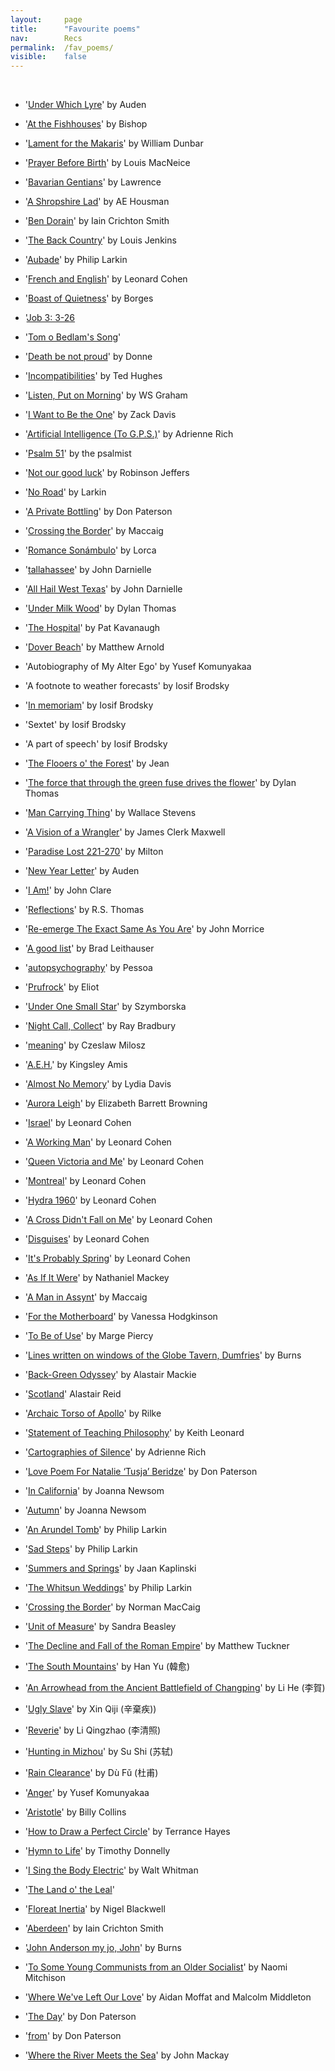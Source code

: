 ```yaml
---
layout: 	page
title: 		"Favourite poems"
nav: 		Recs
permalink: 	/fav_poems/
visible:	false
---
```


<br>

- '[Under Which Lyre](https://hellopoetry.com/poem/807/under-which-lyre/)' by Auden

- '[At the Fishhouses](https://www.poetryfoundation.org/poems/52192/at-the-fishhouses)' by Bishop

- '[Lament for the Makaris](https://poets.org/poem/lament-makaris)' by William Dunbar

- '[Prayer Before Birth](https://poetryarchive.org/poem/prayer-before-birth/)' by Louis MacNeice

- '[Bavarian Gentians](https://poetryarchive.org/poem/bavarian-gentians/)' by Lawrence

- '[A Shropshire Lad](https://www.gutenberg.org/files/5720/5720-h/5720-h.htm)' by AE Housman

- '[Ben Dorain](https://www.scottishpoetrylibrary.org.uk/poem/moladh-beinn-dobhrain-extract/)' by Iain Crichton Smith

- '[The Back Country](https://www.threecandles.org/archive/ljenkins.html)' by Louis Jenkins

- '[Aubade](https://www.poetryfoundation.org/poems/48422/aubade-56d229a6e2f07)' by Philip Larkin

- '<a href="/cohen">French and English</a>' by Leonard Cohen

- '[Boast of Quietness](https://www.goodreads.com/quotes/343526-boast-of-quietness-writings-of-light-assault-the-darkness-more)' by Borges

- '[Job 3: 3-26](https://www.biblegateway.com/passage/?search=Job%203%3A3-26&version=KJV)

- '[Tom o Bedlam's Song](https://kestrelmontague.wordpress.com/2012/09/10/perhaps-the-greatest-anonymous-poem-tom-obedlam/)'

- '[Death be not proud](https://www.poetryfoundation.org/poems/44107/holy-sonnets-death-be-not-proud)' by Donne

- '<a href="/hughes">Incompatibilities</a>' by Ted Hughes

- '[Listen, Put on Morning](https://www.poetryfoundation.org/poems/55094/listen-put-on-morning)' by WS Graham

- '[I Want to Be the One](http://zackmdavis.net/blog/2015/12/i-want-to-be-the-one/)' by Zack Davis

- '[Artificial Intelligence (To G.P.S.)](http://www.autodidactproject.org/other/Artificial_Intelligence_Rich_A.html)' by Adrienne Rich

- '[Psalm 51](https://www.biblegateway.com/passage/?search=Psalm%2051&version=KJV)' by the psalmist

- '[Not our good luck](https://robinsonjeffersassociation.org/wp-content/uploads/2024/06/RST-OP-post.pdf)' by Robinson Jeffers

- '[No Road](https://allpoetry.com/No-Road)' by Larkin

- '[A Private Bottling](https://www.tumblr.com/heathermck/35259990337/don-paterson-a-private-bottling)' by Don Paterson

- '[Crossing the Border](https://www.oocities.org/william_brodie/maccaig/border.html)' by Maccaig

- '[Romance Sonámbulo](https://poets.org/poem/romance-sonambulo)' by Lorca

- '[tallahassee](https://annotatedtmg.org/tallahassee.html)' by John Darnielle

- '[All Hail West Texas](https://annotatedtmg.org/ahwt.html)' by John Darnielle

- '[Under Milk Wood](https://gutenberg.net.au/ebooks06/0608221h.html)' by Dylan Thomas

- '[The Hospital](https://www.brinkerhoffpoetry.org/poems/the-hospital)' by Pat Kavanaugh

- '[Dover Beach](https://www.poetryfoundation.org/poems/43588/dover-beach)' by Matthew Arnold

- 'Autobiography of My Alter Ego' by Yusef Komunyakaa

- 'A footnote to weather forecasts' by Iosif Brodsky

- '[In memoriam](https://www.newyorker.com/magazine/1987/11/09/in-memoriam-10)' by Iosif Brodsky

- 'Sextet' by Iosif Brodsky

- 'A part of speech' by Iosif Brodsky

- '[The Flooers o' the Forest]()' by Jean

- '[The force that through the green fuse drives the flower](https://poets.org/poem/force-through-green-fuse-drives-flower)' by Dylan Thomas

- '[Man Carrying Thing](https://poets.org/poem/man-carrying-thing)' by Wallace Stevens

- '[A Vision of a Wrangler](https://www.poetryfoundation.org/poems/45779/a-vision-of-a-wrangler-of-a-university-of-pedantry-and-of-philosophy)' by  James Clerk Maxwell

- '[Paradise Lost 221-270](https://poets.org/poem/paradise-lost-book-i-lines-221-270)' by Milton

- '[New Year Letter](https://cornerstoneforum.org/new-year-letter/)' by Auden

- '[I Am!](https://www.poetryfoundation.org/poems/43948/i-am)' by John Clare

- '[Reflections](https://wp.nyu.edu/qy702/reflections-r-s-thomas/)' by R.S. Thomas

- '[Re-emerge The Exact Same As You Are](https://tiny-postcard.blogspot.com/2012/08/re-emerge-exact-same-as-you-are.html?m=0)' by John Morrice

- '[A good list](https://newcriterion.com/article/a-good-list/)' by Brad Leithauser

- '[autopsychography](https://www.poetryfoundation.org/poetrymagazine/poems/26780/autopsychography)' by Pessoa

- '[Prufrock](https://www.poetryfoundation.org/poetrymagazine/poems/44212/the-love-song-of-j-alfred-prufrock)' by Eliot

- '[Under One Small Star](https://www.poetrynook.com/poem/under-one-small-star)' by Szymborska

- '[Night Call, Collect](https://elkit.blogs.com/elkit/2002/02/this_ones_for_m.html)' by Ray Bradbury

- '[meaning](https://troublingadvocacy.blogspot.com/2015/03/meaning-1988-by-czesaw-miosz.html
)' by Czeslaw Milosz

- '[A.E.H.](https://laudatortemporisacti.blogspot.com/2009/12/kingsley-amis-on-ae-housman.html)' by Kingsley Amis

- '[Almost No Memory](https://www.goodreads.com/quotes/878977-we-feel-an-affinity-with-a-certain-thinker-because-we)' by Lydia Davis

- '[Aurora Leigh](https://www.poetryfoundation.org/poems/145567/aurora-leigh-book-1)' by Elizabeth Barrett Browning

- '[Israel](http://roothogordie.wordpress.com/2009/01/07/briefly-off-message-from-leonard-cohens-book-of-mercy/)' by Leonard Cohen

- '[A Working Man](http://books.google.co.uk/books?id=kyCVRKtQ5H0C&pg=PT201&lpg=PT201&dq=%22I+was+proud+to+be+a+working+man%22+leonard+cohen&source=bl&ots=uP4YphqCD_&sig=74iwCedUszd0Hx7rTg-4ubcFaME&hl=en&sa=X&ei=Sl6wUZLWOomg0QXQnoHQAQ&ved=0CCwQ6AEwAA)' by Leonard Cohen

- '[Queen Victoria and Me](http://poemsandpickaxes.blogspot.co.uk/2011/12/queen-victoria-and-me-leonard-cohen.html)' by Leonard Cohen

- '[Montreal](http://books.google.co.uk/books?id=kyCVRKtQ5H0C&pg=PT216&lpg=PT216&dq=%22beware+of+what+comes+out+of+montreal%22&source=bl&ots=uP4YphruA6&sig=EzMn2DSAou0xCT3GaoVhsUumRDk&hl=en&sa=X&ei=_V6wUaj6KOaK0AX45IGYDA&ved=0CFEQ6AEwCA)' by Leonard Cohen

- '[Hydra 1960](http://www.leonardcohenfiles.com/hydraB2.html)' by Leonard Cohen

- '[A Cross Didn't Fall on Me](https://web.archive.org/web/20250227095629/https://members.tripod.com/fruit_loop0/lovemebecause.html)' by Leonard Cohen

- '[Disguises](http://turnercody.tumblr.com/post/51812336812/disguises-by-leonard-cohen)' by Leonard Cohen

- '[It's Probably Spring](http://www.lauraolin.com/post/46205602504/so-and-so-is-sick-of-all-the-shit-but-doesnt-feel-that)' by Leonard Cohen

- '[As If It Were](https://troublingadvocacy.blogspot.com/2015/02/as-if-it-were-this-is-our-music-2014-by.html)' by Nathaniel Mackey

- '[A Man in Assynt](https://troublingadvocacy.blogspot.com/2015/02/a-man-in-assynt-1967ish-by-norman.html)' by Maccaig

- '[For the Motherboard](https://www.thewhitereview.org/wp-content/uploads/2014/10/Rub%C3%A1iy%C3%A1t-Layout-1.pdf)' by Vanessa Hodgkinson

- '[To Be of Use](https://www.yourdailypoem.com/listpoem.jsp?poem_id=3470)' by Marge Piercy


- '[Lines written on windows of the Globe Tavern, Dumfries](https://www.bbc.co.uk/arts/robertburns/works/lines_written_on_windows_of_the_globe_tavern_dumfries/)' by Burns

- '[Back-Green Odyssey](https://www.scottishpoetrylibrary.org.uk/poem/aiberdeen-street/)' by Alastair Mackie

- '[Scotland](https://www.scottishpoetrylibrary.org.uk/poem/scotland-1/)' Alastair Reid


- '[Archaic Torso of Apollo](https://poets.org/poem/archaic-torso-apollo)' by Rilke

- '[Statement of Teaching Philosophy](https://waxwingmag.org/items/issue23/9_Leonard-Statement-of-Teaching-Philosophy.php)' by Keith Leonard




- '[Cartographies of Silence](https://poetrying.wordpress.com/2008/12/15/cartographies-of-silence-adrienne-rich/)' by Adrienne Rich

- '[Love Poem For Natalie ‘Tusja’ Beridze](http://freshgoodminimal.ro/?p=1008)' by Don Paterson

- '[In California](https://genius.com/Joanna-newsom-in-california-lyrics)' by Joanna Newsom

- '[Autumn](https://genius.com/Joanna-newsom-autumn-lyrics)' by Joanna Newsom

- '[An Arundel Tomb](https://www.poetryfoundation.org/poems/47594/an-arundel-tomb)' by Philip Larkin

- '[Sad Steps](https://www.poetryfoundation.org/poems/47594/an-arundel-tomb)' by Philip Larkin

- '[Summers and Springs](https://sci-hub.se/10.1177/030437540002500315)' by Jaan Kaplinski

- '[The Whitsun Weddings](https://www.poetryfoundation.org/poems/48411/the-whitsun-weddings)' by Philip Larkin

- '[Crossing the Border](https://web.archive.org/web/20200426140802/https://blackcapsule.files.wordpress.com/2018/11/maccaig2.jpg?w=788)' by Norman MacCaig

- '[Unit of Measure](https://www.poetryfoundation.org/poetrymagazine/poems/52653/unit-of-measure)' by Sandra Beasley

- '[The Decline and Fall of the Roman Empire](https://waxwingmag.org/items/issue32/10_Tuckner-The-Decline-and-Fall-of-the-Roman-Empire.php)' by Matthew Tuckner

- '[The South Mountains](https://troublingadvocacy.blogspot.com/2013/06/extracts-from-south-mountains-by-han-yu.html)' by Han Yu (韓愈)

- '[An Arrowhead from the Ancient Battlefield of Changping](https://troublingadvocacy.blogspot.com/2013/06/an-arrowhead-from-ancient-battlefield.html)' by Li He (李賀)

- '[Ugly Slave](https://www.gleech.org/poems/#:~:text=2024-,Ugly%20Slave%20(by%20%E8%BE%9B%E6%A3%84%E7%96%BE),-When%20I%20was)' by Xin Qiji (辛棄疾))

- '[Reverie](https://www.gleech.org/poems/#:~:text=(original)-,Reverie%20(by%20%E6%9D%8E%E6%B8%85%E7%85%A7),-I%20always%20remember)' by Li Qingzhao (李清照)

- '[Hunting in Mizhou](https://www.gleech.org/poems/#:~:text=Hunting%20in%20Mizhou%20%2D%20to%20the%20tune%20of%20%E2%80%98Jiangchengzi%E2%80%99%20(by%20%E8%8B%8F%E8%BD%BC))' by Su Shi (苏轼)

- '[Rain Clearance](https://www.gleech.org/poems/#:~:text=Rain%20Clearance%20by%20D%C3%B9%20F%C7%94)' by Dù Fǔ (杜甫)

- '[Anger](https://www.poetryfoundation.org/poetrymagazine/browse?volume=175&issue=1&page=41)' by Yusef Komunyakaa

- '[Aristotle](https://www.poetryfoundation.org/poems/46706/aristotle)' by Billy Collins

- '[How to Draw a Perfect Circle](https://www.poetryfoundation.org/poetrymagazine/poems/57566/how-to-draw-a-perfect-circle)' by Terrance Hayes

- '[Hymn to Life](https://www.poetryfoundation.org/poetrymagazine/poems/57067/hymn-to-life-56d23a30164a9)' by Timothy Donnelly

- '[I Sing the Body Electric](https://www.poetryfoundation.org/poems/45472/i-sing-the-body-electric)' by Walt Whitman

- '[The Land o' the Leal]()'

- '[Floreat Inertia](https://halfmanhalfbiscuit.uk/this-leaden-pall-1993/floreat-inertia/)' by Nigel Blackwell

- '[Aberdeen](https://troublingadvocacy.blogspot.com/2020/04/aberdeen-by-iain-crichton-smith.html)' by Iain Crichton Smith

- '[John Anderson my jo, John](https://www.poetryfoundation.org/poems/50357/john-anderson-my-jo-john)' by Burns

- '[To Some Young Communists from an Older Socialist](https://troublingadvocacy.blogspot.com/2013/06/to-some-young-communists-from-older.html)' by Naomi Mitchison

- '[Where We've Left Our Love](https://genius.com/Arab-strap-where-weve-left-our-love-lyrics)' by Aidan Moffat and Malcolm Middleton

- '[The Day](https://troublingadvocacy.blogspot.com/2015/10/the-day-2013-by-don-paterson.html)' by Don Paterson

- '[from](https://www.reddit.com/r/Poetry/comments/qr3y0e/poem_from_rain_by_don_paterson/)' by Don Paterson

- '[Where the River Meets the Sea](https://troublingadvocacy.blogspot.com/2013/08/where-river-meets-sea-1997-by-john.html)' by John Mackay


<br><br>